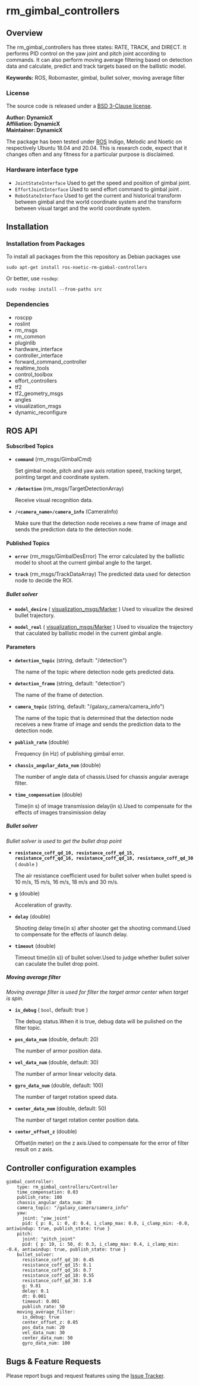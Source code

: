 # rm_gimbal_controllers

## Overview

The rm_gimbal_controllers has three states: RATE, TRACK, and DIRECT. It performs PID control on the yaw joint and pitch joint according to commands. It can also perform moving average filtering based on detection data and calculate, predict and track targets based on the ballistic model.

**Keywords:** ROS, Robomaster, gimbal, bullet solver, moving average filter

### License

The source code is released under a [ BSD 3-Clause license](https://github.com/rm-controls/rm_controllers/blob/master/LICENSE).

**Author: DynamicX<br />
Affiliation: DynamicX<br />
Maintainer: DynamicX**

The package has been tested under [ROS](https://www.ros.org/) Indigo, Melodic and Noetic on respectively Ubuntu 18.04 and 20.04. This is research code, expect that it changes often and any fitness for a particular purpose is disclaimed.

### Hardware interface type
+ `JointStateInterface` Used to get the speed and position of gimbal joint.
+ `EffortJointInterface` Used to send effort command to gimbal joint .
+ `RoboStateInterface` Used to get the current and historical transform between gimbal and the world coordinate system and the transform between visual target and the world coordinate system.

## Installation

### Installation from Packages

To install all packages from the this repository as Debian packages use

    sudo apt-get install ros-noetic-rm-gimbal-controllers

Or better, use `rosdep`:

    sudo rosdep install --from-paths src

### Dependencies
* roscpp
* roslint
* rm_msgs
* rm_common
* pluginlib
* hardware_interface
* controller_interface
* forward_command_controller
* realtime_tools
* control_toolbox
* effort_controllers
* tf2
* tf2_geometry_msgs
* angles
* visualization_msgs
* dynamic_reconfigure

## ROS API

#### Subscribed Topics
* **`command`** (rm_msgs/GimbalCmd)

  Set gimbal mode, pitch and yaw axis rotation speed, tracking target, pointing target and coordinate system.

* **`/detection`** (rm_msgs/TargetDetectionArray)

  Receive visual recognition data.

* **`/<camera_name>/camera_info`** (CameraInfo)

  Make sure that the detection node receives a new frame of image and sends the prediction data to the detection node.

#### Published Topics
* **`error`** (rm_msgs/GimbalDesError)
  The error calculated by the ballistic model to shoot at the current gimbal angle to the target.

* **`track`** (rm_msgs/TrackDataArray)
  The predicted data used for detection node to decide the ROI.
##### Bullet solver
* **`model_desire`** ( [visualization_msgs/Marker](http://docs.ros.org/en/api/visualization_msgs/html/msg/Marker.html) )
  Used to visualize the desired bullet trajectory.

* **`model_real`** ( [visualization_msgs/Marker](http://docs.ros.org/en/api/visualization_msgs/html/msg/Marker.html) )
  Used to visualize the trajectory that caculated by ballistic model in the current gimbal angle.
#### Parameters
* **`detection_topic`** (string, default: "/detection")

  The name of the topic where detection node gets predicted data.

* **`detection_frame`** (string, default: "detection")

  The name of the frame of detection.

* **`camera_topic`** (string, default: "/galaxy_camera/camera_info")

  The name of the topic that is determined that the detection node receives a new frame of image and sends the prediction data to the detection node.

* **`publish_rate`** (double)

  Frequency (in Hz) of publishing gimbal error.

* **`chassis_angular_data_num`** (double)

  The number of angle data of chassis.Used for chassis angular average filter.

* **`time_compensation`** (double)

  Time(in s) of image transmission delay(in s).Used to compensate for the effects of images transimission delay

##### Bullet solver
_Bullet solver is used to get the bullet drop point_
* **`resistance_coff_qd_10, resistance_coff_qd_15, resistance_coff_qd_16, resistance_coff_qd_18, resistance_coff_qd_30`** ( `double` )

  The air resistance coefficient used for bullet solver when bullet speed is 10 m/s, 15 m/s, 16 m/s, 18 m/s and 30 m/s.

* **`g`** (double)

  Acceleration of gravity.

* **`delay`** (double)

  Shooting delay time(in s) after shooter get the shooting command.Used to compensate for the effects of launch delay.

* **`timeout`** (double)

  Timeout time((in s)) of bullet solver.Used to judge whether bullet solver can caculate the bullet drop point.

##### Moving average filter
_Moving average filter is used for filter the target armor center when target is spin._
* **`is_debug`** ( `bool`, default: true )

  The debug status.When it is true, debug data will be pulished on the filter topic.

* **`pos_data_num`** (double, default: 20)

  The number of armor position data.

* **`vel_data_num`** (double, default: 30)

  The number of armor linear velocity data.

* **`gyro_data_num`** (double, default: 100)

  The number of target rotation speed data.

* **`center_data_num`** (double, default: 50)

  The number of target rotation center position data.

* **`center_offset_z`** (double)

  Offset(in meter) on the z axis.Used to compensate for the error of filter result on z axis.

## Controller configuration examples

```
gimbal_controller:
    type: rm_gimbal_controllers/Controller
    time_compensation: 0.03
    publish_rate: 100
    chassis_angular_data_num: 20
    camera_topic: "/galaxy_camera/camera_info"
    yaw:
      joint: "yaw_joint"
      pid: { p: 8, i: 0, d: 0.4, i_clamp_max: 0.0, i_clamp_min: -0.0, antiwindup: true, publish_state: true }
    pitch:
      joint: "pitch_joint"
      pid: { p: 10, i: 50, d: 0.3, i_clamp_max: 0.4, i_clamp_min: -0.4, antiwindup: true, publish_state: true }
    bullet_solver:
      resistance_coff_qd_10: 0.45
      resistance_coff_qd_15: 0.1
      resistance_coff_qd_16: 0.7
      resistance_coff_qd_18: 0.55
      resistance_coff_qd_30: 3.0
      g: 9.81
      delay: 0.1
      dt: 0.001
      timeout: 0.001
      publish_rate: 50
    moving_average_filter:
      is_debug: true
      center_offset_z: 0.05
      pos_data_num: 20
      vel_data_num: 30
      center_data_num: 50
      gyro_data_num: 100
```


## Bugs & Feature Requests

Please report bugs and request features using the [Issue Tracker](https://github.com/rm-controls/rm_controllers/issues).

